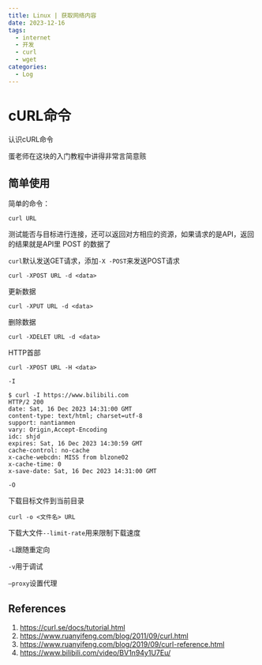 ```yaml
---
title: Linux | 获取网络内容
date: 2023-12-16
tags: 
  - internet 
  - 开发 
  - curl
  - wget
categories: 
  - Log
---
```


# cURL命令

认识cURL命令

蛋老师在这块的入门教程中讲得非常言简意赅

<!-- more -->

## 简单使用

简单的命令：

```shell
curl URL
```

测试能否与目标进行连接，还可以返回对方相应的资源，如果请求的是API，返回的结果就是API里 POST 的数据了

`curl`默认发送GET请求，添加`-X -POST`来发送POST请求

```shell
curl -XPOST URL -d <data>
```

更新数据

```shell
curl -XPUT URL -d <data>
```

删除数据

```shell
curl -XDELET URL -d <data>
```

HTTP首部

```shell
curl -XPOST URL -H <data> 
```

`-I`

```shell
$ curl -I https://www.bilibili.com
HTTP/2 200
date: Sat, 16 Dec 2023 14:31:00 GMT
content-type: text/html; charset=utf-8
support: nantianmen
vary: Origin,Accept-Encoding
idc: shjd
expires: Sat, 16 Dec 2023 14:30:59 GMT
cache-control: no-cache
x-cache-webcdn: MISS from blzone02
x-cache-time: 0
x-save-date: Sat, 16 Dec 2023 14:31:00 GMT
```

`-O`

下载目标文件到当前目录

```shell
curl -o <文件名> URL
```

下载大文件`--limit-rate`用来限制下载速度

`-L`跟随重定向

`-v`用于调试

`–proxy`设置代理

## References

1. https://curl.se/docs/tutorial.html
2. https://www.ruanyifeng.com/blog/2011/09/curl.html
3. https://www.ruanyifeng.com/blog/2019/09/curl-reference.html
4. https://www.bilibili.com/video/BV1n94y1U7Eu/